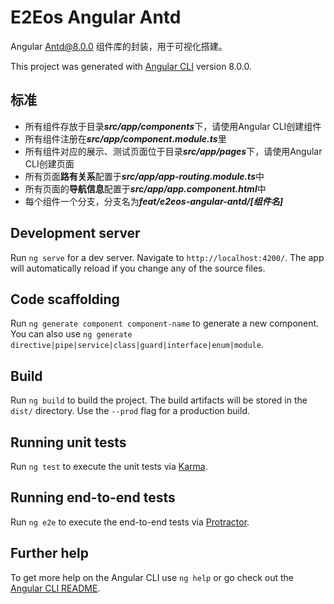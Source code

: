# E2Eos Angular Antd

Angular Antd@8.0.0 组件库的封装，用于可视化搭建。

This project was generated with [Angular CLI](https://github.com/angular/angular-cli) version 8.0.0.

## 标准
- 所有组件存放于目录***src/app/components***下，请使用Angular CLI创建组件
- 所有组件注册在***src/app/component.module.ts***里
- 所有组件对应的展示、测试页面位于目录***src/app/pages***下，请使用Angular CLI创建页面
- 所有页面**路有关系**配置于***src/app/app-routing.module.ts***中
- 所有页面的**导航信息**配置于***src/app/app.component.html***中
- 每个组件一个分支，分支名为***feat/e2eos-angular-antd/[组件名]***

## Development server

Run `ng serve` for a dev server. Navigate to `http://localhost:4200/`. The app will automatically reload if you change any of the source files.

## Code scaffolding

Run `ng generate component component-name` to generate a new component. You can also use `ng generate directive|pipe|service|class|guard|interface|enum|module`.

## Build

Run `ng build` to build the project. The build artifacts will be stored in the `dist/` directory. Use the `--prod` flag for a production build.

## Running unit tests

Run `ng test` to execute the unit tests via [Karma](https://karma-runner.github.io).

## Running end-to-end tests

Run `ng e2e` to execute the end-to-end tests via [Protractor](http://www.protractortest.org/).

## Further help

To get more help on the Angular CLI use `ng help` or go check out the [Angular CLI README](https://github.com/angular/angular-cli/blob/master/README.md).
